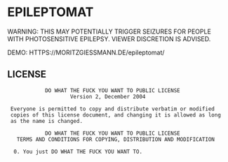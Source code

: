 # EPILEPTOMAT
WARNING: THIS MAY POTENTIALLY TRIGGER SEIZURES FOR PEOPLE WITH PHOTOSENSITIVE EPILEPSY. VIEWER DISCRETION IS ADVISED.

DEMO: HTTPS://MORITZGIESSMANN.DE/epileptomat/


## LICENSE
```
            DO WHAT THE FUCK YOU WANT TO PUBLIC LICENSE
                    Version 2, December 2004

 Everyone is permitted to copy and distribute verbatim or modified
 copies of this license document, and changing it is allowed as long
 as the name is changed.

            DO WHAT THE FUCK YOU WANT TO PUBLIC LICENSE
   TERMS AND CONDITIONS FOR COPYING, DISTRIBUTION AND MODIFICATION

  0. You just DO WHAT THE FUCK YOU WANT TO.
```
